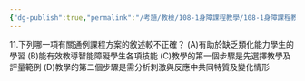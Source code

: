 ```yaml
---
{"dg-publish":true,"permalink":"/考題/教檢/108-1身障課程教學/108-1身障課程教學-第1大題第11題/","tags":["考題","題目","未完"]}
---
```


11.下列哪一項有關通例課程方案的敘述較不正確？
(A)有助於缺乏類化能力學生的學習
(B)能有效教導智能障礙學生各項技能
(C)教學的第一個步驟是先選擇教學及評量範例
(D)教學的第二個步驟是需分析刺激與反應中共同特質及變化情形
